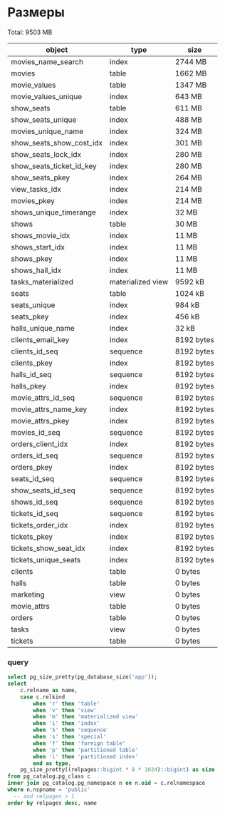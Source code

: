 # Размеры

Total: 9503 MB

|object | type | size |
|---|---|---|
| movies_name_search | index | 2744 MB |
| movies | table | 1662 MB |
| movie_values | table | 1347 MB |
| movie_values_unique | index | 643 MB |
| show_seats | table | 611 MB |
| show_seats_unique | index | 488 MB |
| movies_unique_name | index | 324 MB |
| show_seats_show_cost_idx | index | 301 MB |
| show_seats_lock_idx | index | 280 MB |
| show_seats_ticket_id_key | index | 280 MB |
| show_seats_pkey | index | 264 MB |
| view_tasks_idx | index | 214 MB |
| movies_pkey | index | 214 MB |
| shows_unique_timerange | index | 32 MB |
| shows | table | 30 MB |
| shows_movie_idx | index | 11 MB |
| shows_start_idx | index | 11 MB |
| shows_pkey | index | 11 MB |
| shows_hall_idx | index | 11 MB |
| tasks_materialized | materialized view | 9592 kB |
| seats | table | 1024 kB |
| seats_unique | index | 984 kB |
| seats_pkey | index | 456 kB |
| halls_unique_name | index | 32 kB |
| clients_email_key | index | 8192 bytes |
| clients_id_seq | sequence | 8192 bytes |
| clients_pkey | index | 8192 bytes |
| halls_id_seq | sequence | 8192 bytes |
| halls_pkey | index | 8192 bytes |
| movie_attrs_id_seq | sequence | 8192 bytes |
| movie_attrs_name_key | index | 8192 bytes |
| movie_attrs_pkey | index | 8192 bytes |
| movies_id_seq | sequence | 8192 bytes |
| orders_client_idx | index | 8192 bytes |
| orders_id_seq | sequence | 8192 bytes |
| orders_pkey | index | 8192 bytes |
| seats_id_seq | sequence | 8192 bytes |
| show_seats_id_seq | sequence | 8192 bytes |
| shows_id_seq | sequence | 8192 bytes |
| tickets_id_seq | sequence | 8192 bytes |
| tickets_order_idx | index | 8192 bytes |
| tickets_pkey | index | 8192 bytes |
| tickets_show_seat_idx | index | 8192 bytes |
| tickets_unique_seats | index | 8192 bytes |
| clients | table | 0 bytes |
| halls | table | 0 bytes |
| marketing | view | 0 bytes |
| movie_attrs | table | 0 bytes |
| orders | table | 0 bytes |
| tasks | view | 0 bytes |
| tickets | table | 0 bytes |

### query
```sql
select pg_size_pretty(pg_database_size('app'));
select
    c.relname as name,
    case c.relkind
        when 'r' then 'table'
        when 'v' then 'view'
        when 'm' then 'materialized view'
        when 'i' then 'index'
        when 'S' then 'sequence'
        when 's' then 'special'
        when 'f' then 'foreign table'
        when 'p' then 'partitioned table'
        when 'i' then 'partitioned index'
        end as type,
    pg_size_pretty((relpages::bigint * 8 * 1024)::bigint) as size
from pg_catalog.pg_class c
inner join pg_catalog.pg_namespace n on n.oid = c.relnamespace
where n.nspname = 'public'
  -- and relpages > 1
order by relpages desc, name
```
